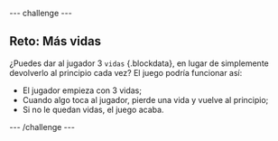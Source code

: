 --- challenge ---
## Reto: Más vidas 
¿Puedes dar al jugador 3 `vidas` {.blockdata}, en lugar de simplemente devolverlo al principio cada vez? El juego podría funcionar así:

+ El jugador empieza con 3 vidas;
+ Cuando algo toca al jugador, pierde una vida y vuelve al principio;
+ Si no le quedan vidas, el juego acaba.




--- /challenge ---